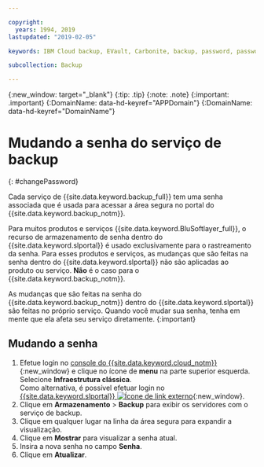 ```yaml
---

copyright:
  years: 1994, 2019
lastupdated: "2019-02-05"

keywords: IBM Cloud backup, EVault, Carbonite, backup, password, password reset

subcollection: Backup

---
```

{:new_window: target="_blank"}
{:tip: .tip}
{:note: .note}
{:important: .important}
{:DomainName: data-hd-keyref="APPDomain"}
{:DomainName: data-hd-keyref="DomainName"}

# Mudando a senha do serviço de backup
{: #changePassword}

Cada serviço de {{site.data.keyword.backup_full}} tem uma senha associada que é usada para acessar a área segura no portal do {{site.data.keyword.backup_notm}}.

Para muitos produtos e serviços {{site.data.keyword.BluSoftlayer_full}}, o recurso de armazenamento de senha dentro do {{site.data.keyword.slportal}} é usado exclusivamente para o rastreamento da senha. Para esses produtos e serviços, as mudanças que são feitas na senha dentro do {{site.data.keyword.slportal}} não são aplicadas ao produto ou serviço. **Não** é o caso para o {{site.data.keyword.backup_notm}}.

As mudanças que são feitas na senha do {{site.data.keyword.backup_notm}} dentro do {{site.data.keyword.slportal}} são feitas no próprio serviço. Quando você mudar sua senha, tenha em mente que ela afeta seu serviço diretamente.
{:important}

## Mudando a senha

1. Efetue login no [console do {{site.data.keyword.cloud_notm}}](https://{DomainName}/catalog){:new_window} e clique no ícone de **menu** na parte superior esquerda. Selecione **Infraestrutura clássica**.<br/>
   Como alternativa, é possível efetuar login no [{{site.data.keyword.slportal}} ![Ícone de link externo](../../icons/launch-glyph.svg "Ícone de link externo")](https://control.softlayer.com/){:new_window}.
2. Clique em **Armazenamento** > **Backup** para exibir os
servidores com o serviço de backup.
3. Clique em qualquer lugar na linha da área segura para expandir a visualização.
4. Clique em **Mostrar** para visualizar a senha atual.
5. Insira a nova senha no campo **Senha**.
6. Clique em **Atualizar**.
